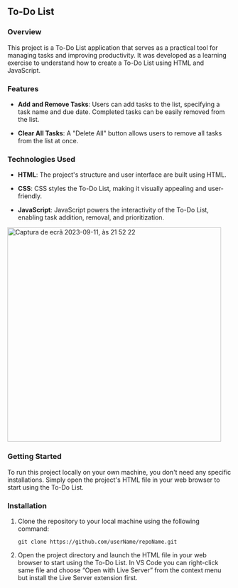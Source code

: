 ## To-Do List

### Overview

This project is a To-Do List application that serves as a practical tool for managing tasks and improving productivity. It was developed as a learning exercise to understand how to create a To-Do List using HTML and JavaScript.

### Features

- **Add and Remove Tasks**: Users can add tasks to the list, specifying a task name and due date. Completed tasks can be easily removed from the list.

- **Clear All Tasks**: A "Delete All" button allows users to remove all tasks from the list at once.

### Technologies Used

- **HTML**: The project's structure and user interface are built using HTML.

- **CSS**: CSS styles the To-Do List, making it visually appealing and user-friendly.

- **JavaScript**: JavaScript powers the interactivity of the To-Do List, enabling task addition, removal, and prioritization.
  
<img width="481" alt="Captura de ecrã 2023-09-11, às 21 52 22" src="https://github.com/Sakura-blip/toDoLIst/assets/115422221/e1b8fd60-9df2-4a0c-a910-cbbb43cdb807">

### Getting Started

To run this project locally on your own machine, you don't need any specific installations. Simply open the project's HTML file in your web browser to start using the To-Do List. 

### Installation

1. Clone the repository to your local machine using the following command:

   ```
   git clone https://github.com/userName/repoName.git
   ```

2. Open the project directory and launch the HTML file in your web browser to start using the To-Do List. In VS Code you can right-click same file and choose “Open with Live Server” from the context menu but install the Live Server extension first.
